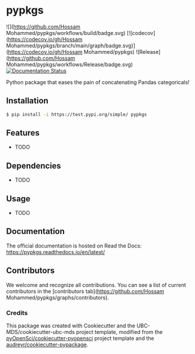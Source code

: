 # pypkgs 

![](https://github.com/Hossam Mohammed/pypkgs/workflows/build/badge.svg) [![codecov](https://codecov.io/gh/Hossam Mohammed/pypkgs/branch/main/graph/badge.svg)](https://codecov.io/gh/Hossam Mohammed/pypkgs) ![Release](https://github.com/Hossam Mohammed/pypkgs/workflows/Release/badge.svg) [![Documentation Status](https://readthedocs.org/projects/pypkgs/badge/?version=latest)](https://pypkgs.readthedocs.io/en/latest/?badge=latest)

Python package that eases the pain of concatenating Pandas categoricals!

## Installation

```bash
$ pip install -i https://test.pypi.org/simple/ pypkgs
```

## Features

- TODO

## Dependencies

- TODO

## Usage

- TODO

## Documentation

The official documentation is hosted on Read the Docs: https://pypkgs.readthedocs.io/en/latest/

## Contributors

We welcome and recognize all contributions. You can see a list of current contributors in the [contributors tab](https://github.com/Hossam Mohammed/pypkgs/graphs/contributors).

### Credits

This package was created with Cookiecutter and the UBC-MDS/cookiecutter-ubc-mds project template, modified from the [pyOpenSci/cookiecutter-pyopensci](https://github.com/pyOpenSci/cookiecutter-pyopensci) project template and the [audreyr/cookiecutter-pypackage](https://github.com/audreyr/cookiecutter-pypackage).
